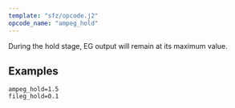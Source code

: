 ```yaml
---
template: "sfz/opcode.j2"
opcode_name: "ampeg_hold"
---
```

During the hold stage, EG output will remain at its maximum value.

## Examples

```sfz
ampeg_hold=1.5
fileg_hold=0.1
```
